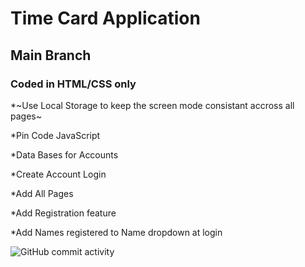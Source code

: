 # Time Card Application

## Main Branch

### Coded in HTML/CSS only

\*~Use Local Storage to keep the screen mode consistant accross all pages~

\*Pin Code JavaScript

\*Data Bases for Accounts

\*Create Account Login

\*Add All Pages

\*Add Registration feature

\*Add Names registered to Name dropdown at login

![GitHub commit activity](https://img.shields.io/github/commit-activity/t/courthub74/time_card_same?style=flat&logo=GitHub)
